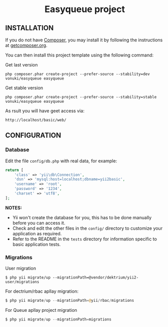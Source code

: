 <p align="center">
    <h1 align="center">Easyqueue project</h1>
</p>

INSTALLATION
------------
If you do not have [Composer](http://getcomposer.org/), you may install it by following the instructions
at [getcomposer.org](http://getcomposer.org/doc/00-intro.md#installation-nix).

You can then install this project template using the following command:

Get last version
~~~
php composer.phar create-project --prefer-source --stability=dev vonuki/easyqueue easyqueue
~~~
Get stable version
~~~
php composer.phar create-project --prefer-source --stability=stable vonuki/easyqueue easyqueue
~~~

As rsult you will have geet access via:
~~~
http://localhost/basic/web/
~~~

CONFIGURATION
-------------

### Database

Edit the file `config/db.php` with real data, for example:

```php
return [
    'class' => 'yii\db\Connection',
    'dsn' => 'mysql:host=localhost;dbname=yii2basic',
    'username' => 'root',
    'password' => '1234',
    'charset' => 'utf8',
];
```
**NOTES:**
- Yii won't create the database for you, this has to be done manually before you can access it.
- Check and edit the other files in the `config/` directory to customize your application as required.
- Refer to the README in the `tests` directory for information specific to basic application tests.

### Migrations

User migration
~~~
$ php yii migrate/up --migrationPath=@vendor/dektrium/yii2-user/migrations
~~~

For dectrium/rbac apllay migration:

```php
$ php yii migrate/up --migrationPath=@yii/rbac/migrations
```

For Queue apllay project migration
```php
$ php yii migrate/up --migrationPath=migrations
```


